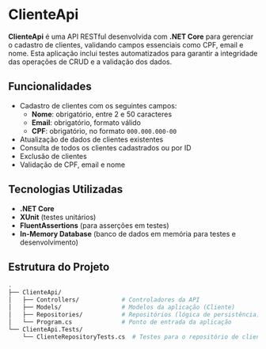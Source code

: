# ClienteApi

**ClienteApi** é uma API RESTful desenvolvida com **.NET Core** para gerenciar o cadastro de clientes, validando campos essenciais como CPF, email e nome. Esta aplicação inclui testes automatizados para garantir a integridade das operações de CRUD e a validação dos dados.

## Funcionalidades

- Cadastro de clientes com os seguintes campos:
  - **Nome**: obrigatório, entre 2 e 50 caracteres
  - **Email**: obrigatório, formato válido
  - **CPF**: obrigatório, no formato `000.000.000-00`
- Atualização de dados de clientes existentes
- Consulta de todos os clientes cadastrados ou por ID
- Exclusão de clientes
- Validação de CPF, email e nome

## Tecnologias Utilizadas

- **.NET Core**
- **XUnit** (testes unitários)
- **FluentAssertions** (para asserções em testes)
- **In-Memory Database** (banco de dados em memória para testes e desenvolvimento)

## Estrutura do Projeto

```bash
.
├── ClienteApi/                 
│   ├── Controllers/            # Controladores da API
│   ├── Models/                 # Modelos da aplicação (Cliente)
│   ├── Repositories/           # Repositórios (lógica de persistência)
│   └── Program.cs              # Ponto de entrada da aplicação
└── ClienteApi.Tests/            
    └── ClienteRepositoryTests.cs  # Testes para o repositório de clientes
